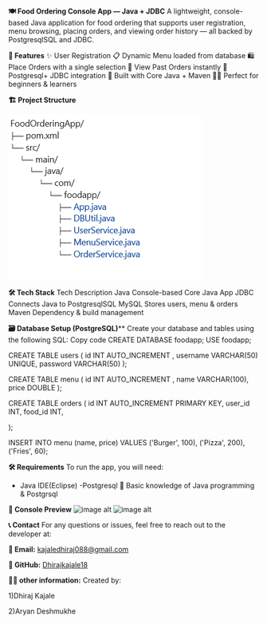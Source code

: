**🍽️ Food Ordering Console App — Java + JDBC**
A lightweight, console-based Java application for food ordering that supports user registration,  menu browsing, placing orders, and viewing order history — all backed by PostgresqlSQL and JDBC.





**🚀 Features**
✨ User Registration 
📋 Dynamic Menu loaded from database
🛍️ Place Orders with a single selection
🧾 View Past Orders instantly
🔗 Postgresql+ JDBC integration
🔧 Built with Core Java + Maven
🧑‍🎓 Perfect for beginners & learners





**🏗️ Project Structure**

![image alt](https://github.com/Dhirajkajale18/FoodApp/blob/main/structure.png)





**🛠️ Tech Stack**
Tech	Description
Java	Console-based Core Java App
JDBC	Connects Java to PostgresqlSQL
MySQL	Stores users, menu & orders
Maven	Dependency & build management




**🗃️ Database Setup (PostgreSQL)****
Create your database and tables using the following SQL:
Copy code
CREATE DATABASE foodapp;
USE foodapp;

CREATE TABLE users (
    id INT AUTO_INCREMENT ,
    username VARCHAR(50) UNIQUE,
    password VARCHAR(50)
);

CREATE TABLE menu (
    id INT AUTO_INCREMENT ,
    name VARCHAR(100),
    price DOUBLE
);

CREATE TABLE orders (
    id INT AUTO_INCREMENT PRIMARY KEY,
    user_id INT,
    food_id INT,
   
);

INSERT INTO menu (name, price) VALUES
('Burger', 100), ('Pizza', 200), ('Fries', 60);





**🛠️ Requirements**
To run the app, you will need:

 - Java IDE(Eclipse)
 -Postgresql
🧠 Basic knowledge of Java programming & Postgrsql






**📸 Console Preview**
![image alt](https://github.com/user-attachments/assets/e6e51014-e050-4ffd-abc1-9416c3a25f54 )
![image alt](https://github.com/user-attachments/assets/4f23782a-4452-4f41-b9aa-d2532a042a11)





**📞 Contact**
For any questions or issues, feel free to reach out to the developer at:

**📧 Email:** kajaledhiraj088@gmail.com

**🐙 GitHub:** [Dhirajkajale18](https://github.com/Dhirajkajale18)





**👨‍💻 other information:**
Created by:

1)Dhiraj Kajale

2)Aryan Deshmukhe
